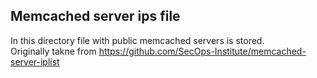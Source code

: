 ## Memcached server ips file
In this directory file with public memcached servers is stored.<br>
Originally takne from https://github.com/SecOps-Institute/memcached-server-iplist
